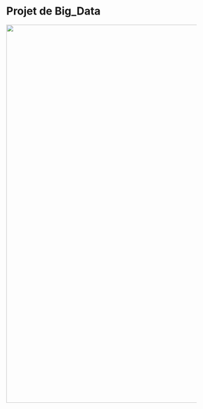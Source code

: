 # Projet de Big_Data
<center> <img src="https://www.auchan.sn/img/cms/Semaine%20se%CC%81ne%CC%81galaise%2024-2.jpg" width=1000 />  </center>  
